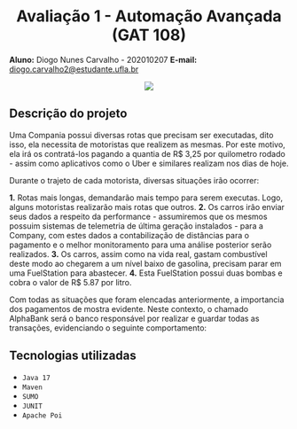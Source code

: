 <h1 align="center"> Avaliação 1 - Automação Avançada (GAT 108) </h1>


**Aluno:** Diogo Nunes Carvalho - 202010207
**E-mail:** diogo.carvalho2@estudante.ufla.br

<p align="center">
  <img src="https://github.com/diogonunescarv/Aut-Avancada/assets/74015980/d2d0c840-5dd8-42fd-9d27-88fc3d07aa66)" />
</p>

## Descrição do projeto

Uma Compania possui diversas rotas que precisam ser executadas, dito isso, ela necessita de motoristas que realizem as mesmas. Por este motivo, ela irá os contratá-los pagando a quantia de R$ 3,25 por quilometro rodado - assim como aplicativos como o Uber e similares realizam nos dias de hoje. 

Durante o trajeto de cada motorista, diversas situações irão ocorrer:

  **1.** Rotas mais longas, demandarão mais tempo para serem executas. Logo, alguns motoristas realizarão mais rotas que outros.
  **2.** Os carros irão enviar seus dados a respeito da performance - assumiremos que os mesmos possuim sistemas de telemetria de última geração instalados - para a Company, com estes dados a contabilização de distâncias para o  pagamento e o melhor monitoramento para uma análise posterior serão realizados.
  **3.** Os carros, assim como na vida real, gastam combustível deste modo ao chegarem a um nível baixo de gasolina, precisam parar em uma FuelStation para abastecer.
  **4.** Esta FuelStation possui duas bombas e cobra o valor de R$ 5.87 por litro.

Com todas as situações que foram elencadas anteriormente, a importancia dos pagamentos de mostra evidente. Neste contexto, o chamado AlphaBank será o banco responsável por realizar e guardar todas as transações, evidenciando o seguinte comportamento:

## Tecnologias utilizadas

- ``Java 17``
- ``Maven``
- ``SUMO``
- ``JUNIT``
- ``Apache Poi``
